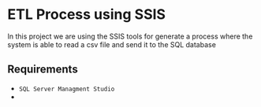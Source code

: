 # ETL Process using SSIS
In this project we are using the SSIS tools for generate a process where the system is able to read a csv file and send it to the SQL database
## Requirements 
* `SQL Server Managment Studio`
* 
